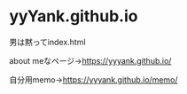 # yyYank.github.io

男は黙ってindex.html



about meなページ→https://yyyank.github.io/


自分用memo→https://yyyank.github.io/memo/
